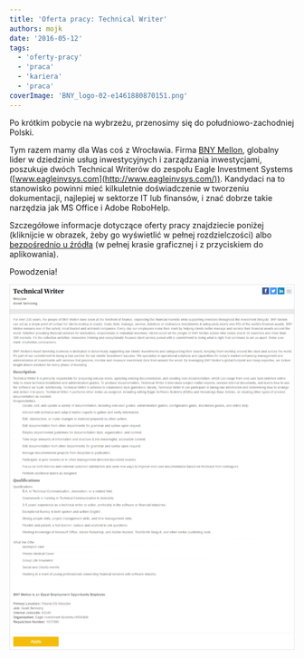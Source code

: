 ```yaml
---
title: 'Oferta pracy: Technical Writer'
authors: mojk
date: '2016-05-12'
tags:
  - 'oferty-pracy'
  - 'praca'
  - 'kariera'
  - 'praca'
coverImage: 'BNY_logo-02-e1461880870151.png'
---
```


Po krótkim pobycie na wybrzeżu, przenosimy się do południowo-zachodniej Polski.

<!--truncate-->

Tym razem mamy dla Was coś z Wrocławia. Firma
[BNY Mellon](https://www.bnymellon.com/emea/en/home.jsp), globalny lider w
dziedzinie usług inwestycyjnych i zarządzania inwestycjami, poszukuje dwóch
Technical Writerów do zespołu Eagle Investment Systems
([www.eagleinvsys.com](http://www.eagleinvsys.com/)). Kandydaci na to stanowisko
powinni mieć kilkuletnie doświadczenie w tworzeniu dokumentacji, najlepiej w
sektorze IT lub finansów, i znać dobrze takie narzędzia jak MS Office i Adobe
RoboHelp.

Szczegółowe informacje dotyczące oferty pracy znajdziecie poniżej (kliknijcie w
obrazek, żeby go wyświetlić w pełnej rozdzielczości) albo
[bezpośrednio u źródła](https://jobs.bnymellon.com/jobs/1517390/Wroclaw-Technical-Writer?lang=en-US)
(w pełnej krasie graficznej i z przyciskiem do aplikowania).

Powodzenia!

[![bny_mellon_techwriter](images/bny_mellon_ogloszenie.png)](http://techwriter.pl/wp-content/uploads/2016/05/bny_mellon_ogloszenie.png)
